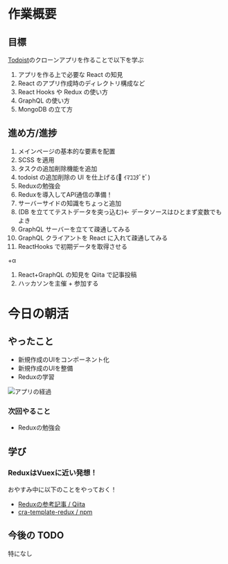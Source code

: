 # 作業概要

## 目標

[Todoist](https://todoist.com/app)のクローンアプリを作ることで以下を学ぶ

1. アプリを作る上で必要な React の知見
2. React のアプリ作成時のディレクトリ構成など
3. React Hooks や Redux の使い方
4. GraphQL の使い方
5. MongoDB の立て方

## 進め方/進捗

1. メインページの基本的な要素を配置
2. SCSS を適用
3. タスクの追加削除機能を追加
4. todoist の追加削除の UI を仕上げる(💪 ｲﾏｺｺﾀﾞｾﾞ)
5. Reduxの勉強会
6. Reduxを導入してAPI通信の準備！
7. サーバーサイドの知識をちょっと追加
8. (DB を立ててテストデータを突っ込む)← データソースはひとまず変数でもよき
9. GraphQL サーバーを立てて疎通してみる
10. GraphQL クライアントを React に入れて疎通してみる
11. ReactHooks で初期データを取得させる

+α

1. React+GraphQL の知見を Qiita で記事投稿
2. ハッカソンを主催 + 参加する

# 今日の朝活

## やったこと

- 新規作成のUIをコンポーネント化
- 新規作成のUIを整備
- Reduxの学習

![アプリの経過](todoist.png)

### 次回やること

- Reduxの勉強会

## 学び

### ReduxはVuexに近い発想！

おやすみ中に以下のことをやっておく！

- [Reduxの参考記事 / Qiita](https://qiita.com/mpyw/items/a816c6380219b1d5a3bf)
- [cra-template-redux / npm](https://www.npmjs.com/package/cra-template-redux)

## 今後の TODO

特になし
